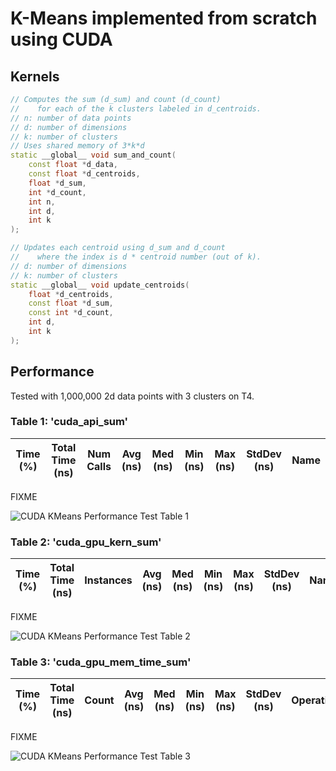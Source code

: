 # K-Means implemented from scratch using CUDA  
## Kernels
```C++
// Computes the sum (d_sum) and count (d_count) 
//    for each of the k clusters labeled in d_centroids.
// n: number of data points
// d: number of dimensions
// k: number of clusters
// Uses shared memory of 3*k*d
static __global__ void sum_and_count(
    const float *d_data,
    const float *d_centroids,
    float *d_sum,
    int *d_count,
    int n,
    int d,
    int k
);
```

```C++
// Updates each centroid using d_sum and d_count
//    where the index is d * centroid number (out of k).
// d: number of dimensions
// k: number of clusters
static __global__ void update_centroids(
    float *d_centroids,
    const float *d_sum,
    const int *d_count,
    int d,
    int k
);
```

## Performance
Tested with 1,000,000 2d data points with 3 clusters on T4.  

### Table 1: 'cuda_api_sum'  
 |  Time (%) | Total Time (ns) | Num Calls | Avg (ns) | Med (ns) | Min (ns) | Max (ns) | StdDev (ns) | Name |  
 |-----------|-----------------|-----------|----------|----------|----------|----------|-------------|------|
FIXME
 
 ![CUDA KMeans Performance Test Table 1]()  
 
### Table 2: 'cuda_gpu_kern_sum'  
 |  Time (%) | Total Time (ns) | Instances | Avg (ns) | Med (ns) | Min (ns) | Max (ns) | StdDev (ns) | Name |  
 |-----------|-----------------|-----------|----------|----------|----------|----------|-------------|------|  
FIXME
 
![CUDA KMeans Performance Test Table 2]()  

### Table 3: 'cuda_gpu_mem_time_sum'  
 |  Time (%) | Total Time (ns) | Count | Avg (ns) | Med (ns) | Min (ns) | Max (ns) | StdDev (ns) | Operation |  
 |-----------|-----------------|-------|----------|----------|----------|----------|-------------|-----------|  
FIXME
 
![CUDA KMeans Performance Test Table 3]()  
